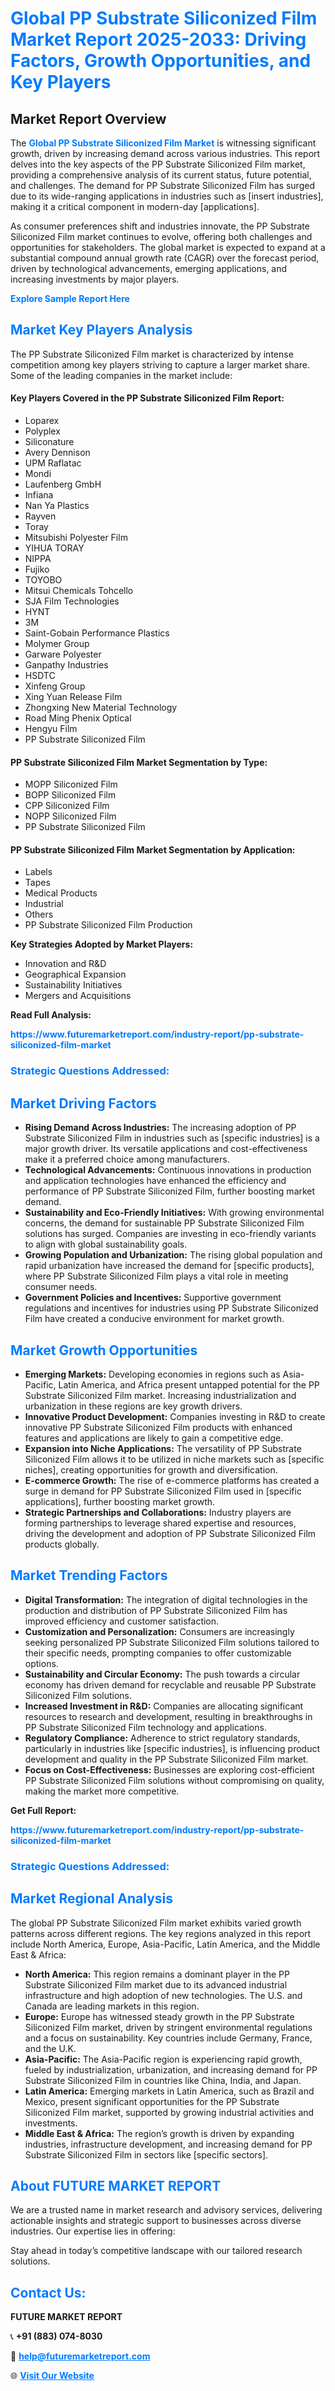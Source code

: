 <h1 style="color: #007BFF;">Global PP Substrate Siliconized Film Market Report 2025-2033: Driving Factors, Growth Opportunities, and Key Players</h1>

<section id="overview">
<h2>Market Report Overview</h2>
<p>The <a href="https://www.futuremarketreport.com/industry-report/pp-substrate-siliconized-film-market" style="color: #007BFF; text-decoration: none;"><strong>Global PP Substrate Siliconized Film Market</strong></a> is witnessing significant growth, driven by increasing demand across various industries. This report delves into the key aspects of the PP Substrate Siliconized Film market, providing a comprehensive analysis of its current status, future potential, and challenges. The demand for PP Substrate Siliconized Film has surged due to its wide-ranging applications in industries such as [insert industries], making it a critical component in modern-day [applications].</p>
<p>As consumer preferences shift and industries innovate, the PP Substrate Siliconized Film market continues to evolve, offering both challenges and opportunities for stakeholders. The global market is expected to expand at a substantial compound annual growth rate (CAGR) over the forecast period, driven by technological advancements, emerging applications, and increasing investments by major players.</p>
</section>

<section id="overview">
<p><a href="https://www.futuremarketreport.com/request-sample/reportId=110625" style="color: #007BFF; text-decoration: none;"><strong>Explore Sample Report Here</strong></a></p>
</section>

<section id="key-players">
<h2 style="color: #007BFF;">Market Key Players Analysis</h2>
<p>The PP Substrate Siliconized Film market is characterized by intense competition among key players striving to capture a larger market share. Some of the leading companies in the market include:</p>
<h4>Key Players Covered in the PP Substrate Siliconized Film Report:</h4>
<ul><li>Loparex</li><li>Polyplex</li><li>Siliconature</li><li>Avery Dennison</li><li>UPM Raflatac</li><li>Mondi</li><li>Laufenberg GmbH</li><li>Infiana</li><li>Nan Ya Plastics</li><li>Rayven</li><li>Toray</li><li>Mitsubishi Polyester Film</li><li>YIHUA TORAY</li><li>NIPPA</li><li>Fujiko</li><li>TOYOBO</li><li>Mitsui Chemicals Tohcello</li><li>SJA Film Technologies</li><li>HYNT</li><li>3M</li><li>Saint-Gobain Performance Plastics</li><li>Molymer Group</li><li>Garware Polyester</li><li>Ganpathy Industries</li><li>HSDTC</li><li>Xinfeng Group</li><li>Xing Yuan Release Film</li><li>Zhongxing New Material Technology</li><li>Road Ming Phenix Optical</li><li>Hengyu Film</li><li>PP Substrate Siliconized Film</li></ul>
<h4>PP Substrate Siliconized Film Market Segmentation by Type:</h4>
<ul><li>MOPP Siliconized Film</li><li>BOPP Siliconized Film</li><li>CPP Siliconized Film</li><li>NOPP Siliconized Film</li><li>PP Substrate Siliconized Film</li></ul>

<h4>PP Substrate Siliconized Film Market Segmentation by Application:</h4>
<ul><li>Labels</li><li>Tapes</li><li>Medical Products</li><li>Industrial</li><li>Others</li><li>PP Substrate Siliconized Film Production</li></ul>
<p><strong>Key Strategies Adopted by Market Players:</strong></p>
<ul>
<li>Innovation and R&D</li>
<li>Geographical Expansion</li>
<li>Sustainability Initiatives</li>
<li>Mergers and Acquisitions</li>
</ul>
</section>

<section>
<p><strong>Read Full Analysis: </strong></p><a href="https://www.futuremarketreport.com/industry-report/pp-substrate-siliconized-film-market" style="color: #007BFF; text-decoration: none;"><strong>https://www.futuremarketreport.com/industry-report/pp-substrate-siliconized-film-market</strong></a>
<h3 style="color: #007BFF;">Strategic Questions Addressed:</h3>
</section>

<section id="driving-factors">
<h2 style="color: #007BFF;">Market Driving Factors</h2>
<ul>
<li><strong>Rising Demand Across Industries:</strong> The increasing adoption of PP Substrate Siliconized Film in industries such as [specific industries] is a major growth driver. Its versatile applications and cost-effectiveness make it a preferred choice among manufacturers.</li>
<li><strong>Technological Advancements:</strong> Continuous innovations in production and application technologies have enhanced the efficiency and performance of PP Substrate Siliconized Film, further boosting market demand.</li>
<li><strong>Sustainability and Eco-Friendly Initiatives:</strong> With growing environmental concerns, the demand for sustainable PP Substrate Siliconized Film solutions has surged. Companies are investing in eco-friendly variants to align with global sustainability goals.</li>
<li><strong>Growing Population and Urbanization:</strong> The rising global population and rapid urbanization have increased the demand for [specific products], where PP Substrate Siliconized Film plays a vital role in meeting consumer needs.</li>
<li><strong>Government Policies and Incentives:</strong> Supportive government regulations and incentives for industries using PP Substrate Siliconized Film have created a conducive environment for market growth.</li>
</ul>
</section>

<section id="growth-opportunities">
<h2 style="color: #007BFF;">Market Growth Opportunities</h2>
<ul>
<li><strong>Emerging Markets:</strong> Developing economies in regions such as Asia-Pacific, Latin America, and Africa present untapped potential for the PP Substrate Siliconized Film market. Increasing industrialization and urbanization in these regions are key growth drivers.</li>
<li><strong>Innovative Product Development:</strong> Companies investing in R&D to create innovative PP Substrate Siliconized Film products with enhanced features and applications are likely to gain a competitive edge.</li>
<li><strong>Expansion into Niche Applications:</strong> The versatility of PP Substrate Siliconized Film allows it to be utilized in niche markets such as [specific niches], creating opportunities for growth and diversification.</li>
<li><strong>E-commerce Growth:</strong> The rise of e-commerce platforms has created a surge in demand for PP Substrate Siliconized Film used in [specific applications], further boosting market growth.</li>
<li><strong>Strategic Partnerships and Collaborations:</strong> Industry players are forming partnerships to leverage shared expertise and resources, driving the development and adoption of PP Substrate Siliconized Film products globally.</li>
</ul>
</section>

<section id="trending-factors">
<h2 style="color: #007BFF;">Market Trending Factors</h2>
<ul>
<li><strong>Digital Transformation:</strong> The integration of digital technologies in the production and distribution of PP Substrate Siliconized Film has improved efficiency and customer satisfaction.</li>
<li><strong>Customization and Personalization:</strong> Consumers are increasingly seeking personalized PP Substrate Siliconized Film solutions tailored to their specific needs, prompting companies to offer customizable options.</li>
<li><strong>Sustainability and Circular Economy:</strong> The push towards a circular economy has driven demand for recyclable and reusable PP Substrate Siliconized Film solutions.</li>
<li><strong>Increased Investment in R&D:</strong> Companies are allocating significant resources to research and development, resulting in breakthroughs in PP Substrate Siliconized Film technology and applications.</li>
<li><strong>Regulatory Compliance:</strong> Adherence to strict regulatory standards, particularly in industries like [specific industries], is influencing product development and quality in the PP Substrate Siliconized Film market.</li>
<li><strong>Focus on Cost-Effectiveness:</strong> Businesses are exploring cost-efficient PP Substrate Siliconized Film solutions without compromising on quality, making the market more competitive.</li>
</ul>
</section>

<section>
<p><strong>Get Full Report: </strong></p><a href="https://www.futuremarketreport.com/industry-report/pp-substrate-siliconized-film-market" style="color: #007BFF; text-decoration: none;"><strong>https://www.futuremarketreport.com/industry-report/pp-substrate-siliconized-film-market</strong></a>
<h3 style="color: #007BFF;">Strategic Questions Addressed:</h3>
</section>


<section id="regional-analysis">
<h2 style="color: #007BFF;">Market Regional Analysis</h2>
<p>The global PP Substrate Siliconized Film market exhibits varied growth patterns across different regions. The key regions analyzed in this report include North America, Europe, Asia-Pacific, Latin America, and the Middle East & Africa:</p>
<ul>
<li><strong>North America:</strong> This region remains a dominant player in the PP Substrate Siliconized Film market due to its advanced industrial infrastructure and high adoption of new technologies. The U.S. and Canada are leading markets in this region.</li>
<li><strong>Europe:</strong> Europe has witnessed steady growth in the PP Substrate Siliconized Film market, driven by stringent environmental regulations and a focus on sustainability. Key countries include Germany, France, and the U.K.</li>
<li><strong>Asia-Pacific:</strong> The Asia-Pacific region is experiencing rapid growth, fueled by industrialization, urbanization, and increasing demand for PP Substrate Siliconized Film in countries like China, India, and Japan.</li>
<li><strong>Latin America:</strong> Emerging markets in Latin America, such as Brazil and Mexico, present significant opportunities for the PP Substrate Siliconized Film market, supported by growing industrial activities and investments.</li>
<li><strong>Middle East & Africa:</strong> The region’s growth is driven by expanding industries, infrastructure development, and increasing demand for PP Substrate Siliconized Film in sectors like [specific sectors].</li>
</ul>
</section>

<footer>
<h2 style="color: #007BFF;">About FUTURE MARKET REPORT</h2>
<p>We are a trusted name in market research and advisory services, delivering actionable insights and strategic support to businesses across diverse industries. Our expertise lies in offering:</p>

<p>Stay ahead in today’s competitive landscape with our tailored research solutions.</p>

<h2 style="color: #007BFF;">Contact Us:</h2>
<p><strong>FUTURE MARKET REPORT</strong></p>
<p>📞 <strong>+91 (883) 074-8030</strong></p>
<p>📧 <strong><a href="mailto:help@futuremarketreport.com" style="color: #007BFF;">help@futuremarketreport.com</a></strong></p>
<p>🌐 <strong><a href="https://www.futuremarketreport.com/" style="color: #007BFF;">Visit Our Website</a></strong></p>
</footer>